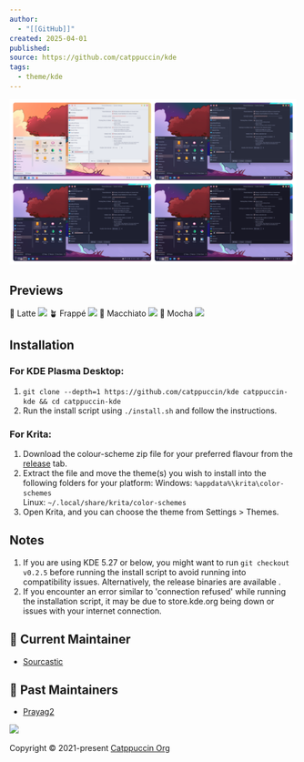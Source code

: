 ```yaml
---
author:
  - "[[GitHub]]"
created: 2025-04-01
published: 
source: https://github.com/catppuccin/kde
tags:
  - theme/kde
---
```

[![](https://github.com/catppuccin/kde/raw/main/Assets/res.webp)](https://github.com/catppuccin/kde/blob/main/Assets/res.webp)

## Previews

🌻 Latte [![](https://github.com/catppuccin/kde/raw/main/Resources/LookAndFeel/Catppuccin-Latte-Global/contents/previews/fullscreenpreview.jpg)](https://github.com/catppuccin/kde/blob/main/Resources/LookAndFeel/Catppuccin-Latte-Global/contents/previews/fullscreenpreview.jpg) 🪴 Frappé [![](https://github.com/catppuccin/kde/raw/main/Resources/LookAndFeel/Catppuccin-Frappe-Global/contents/previews/fullscreenpreview.jpg)](https://github.com/catppuccin/kde/blob/main/Resources/LookAndFeel/Catppuccin-Frappe-Global/contents/previews/fullscreenpreview.jpg) 🌺 Macchiato [![](https://github.com/catppuccin/kde/raw/main/Resources/LookAndFeel/Catppuccin-Macchiato-Global/contents/previews/fullscreenpreview.jpg)](https://github.com/catppuccin/kde/blob/main/Resources/LookAndFeel/Catppuccin-Macchiato-Global/contents/previews/fullscreenpreview.jpg) 🌿 Mocha [![](https://github.com/catppuccin/kde/raw/main/Resources/LookAndFeel/Catppuccin-Mocha-Global/contents/previews/fullscreenpreview.jpg)](https://github.com/catppuccin/kde/blob/main/Resources/LookAndFeel/Catppuccin-Mocha-Global/contents/previews/fullscreenpreview.jpg) 

## Installation

### For KDE Plasma Desktop:

1. `git clone --depth=1 https://github.com/catppuccin/kde catppuccin-kde && cd catppuccin-kde`
2. Run the install script using `./install.sh` and follow the instructions.

### For Krita:

1. Download the colour-scheme zip file for your preferred flavour from the [release](https://github.com/catppuccin/kde/releases/) tab.
2. Extract the file and move the theme(s) you wish to install into the following folders for your platform: Windows: `%appdata%\krita\color-schemes`  
	Linux: `~/.local/share/krita/color-schemes`
3. Open Krita, and you can choose the theme from Settings > Themes.

## Notes

1. If you are using KDE 5.27 or below, you might want to run `git checkout v0.2.5` before running the install script to avoid running into compatibility issues. Alternatively, the release binaries are available .
2. If you encounter an error similar to 'connection refused' while running the installation script, it may be due to store.kde.org being down or issues with your internet connection.

## 💝 Current Maintainer

- [Sourcastic](https://github.com/Sourcastic)

## 💖 Past Maintainers

- [Prayag2](https://github.com/Prayag2)

[![](https://raw.githubusercontent.com/catppuccin/catppuccin/main/assets/footers/gray0_ctp_on_line.svg?sanitize=true)](https://raw.githubusercontent.com/catppuccin/catppuccin/main/assets/footers/gray0_ctp_on_line.svg?sanitize=true)

Copyright © 2021-present [Catppuccin Org](https://github.com/catppuccin)